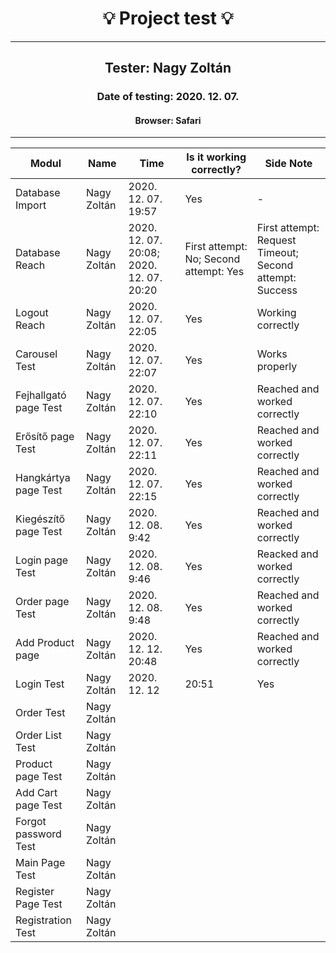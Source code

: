 <h1 align= "center">💡️ Project test 💡️</h1>
<hr>
<h2 align= "center"> Tester: Nagy Zoltán </h2>
<h3 align= "center"> Date of testing: 2020. 12. 07. </h3>
<h4 align= "center"> Browser: Safari  </h3>
<hr>

| Modul | Name | Time | Is it working correctly? | Side Note |
|-------|------|------|--------------------------|-----------|
| Database Import| Nagy Zoltán | 2020. 12. 07. 19:57 | Yes | - |
| Database Reach| Nagy Zoltán | 2020. 12. 07. 20:08; 2020. 12. 07. 20:20 | First attempt: No; Second attempt: Yes | First attempt: Request Timeout; Second attempt: Success |
| Logout Reach | Nagy Zoltán | 2020. 12. 07. 22:05 | Yes | Working correctly |
| Carousel Test | Nagy Zoltán | 2020. 12. 07. 22:07 | Yes | Works properly |
| Fejhallgató page Test | Nagy Zoltán | 2020. 12. 07. 22:10 | Yes | Reached and worked correctly |
| Erősítő page Test | Nagy Zoltán | 2020. 12. 07. 22:11 | Yes | Reached and worked correctly |
| Hangkártya page Test | Nagy Zoltán | 2020. 12. 07. 22:15 | Yes | Reached and worked correctly |
| Kiegészítő page Test | Nagy Zoltán | 2020. 12. 08. 9:42 | Yes | Reached and worked correctly |
| Login page Test | Nagy Zoltán | 2020. 12. 08. 9:46 | Yes | Reacked and worked correctly |
| Order page Test | Nagy Zoltán | 2020. 12. 08. 9:48 | Yes | Reached and worked correctly |
| Add Product page | Nagy Zoltán | 2020. 12. 12. 20:48 | Yes | Reached and worked correctly |
| Login Test | Nagy Zoltán | 2020. 12. 12 | 20:51 | Yes | Working correctly |
| Order Test | Nagy Zoltán | | | |
| Order List Test | Nagy Zoltán | | | |
| Product page Test | Nagy Zoltán | | | |
| Add Cart page Test | Nagy Zoltán | | | |
| Forgot password Test | Nagy Zoltán | | | |
| Main Page Test | Nagy Zoltán | | | |
| Register Page Test | Nagy Zoltán | | | |
| Registration Test | Nagy Zoltán | | | |


